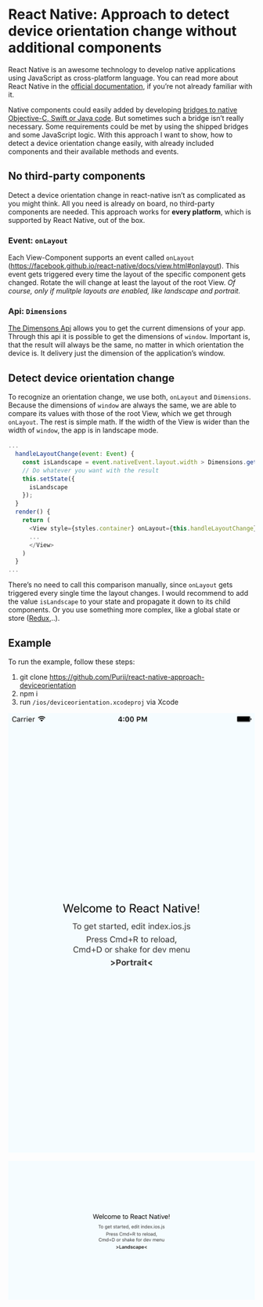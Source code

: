 # React Native: Approach to detect device orientation change without additional components

React Native is an awesome technology to develop native applications using JavaScript as cross-platform language. You can read more about React Native in the [official documentation](https://facebook.github.io/react-native/), if you’re not already familiar with it.

Native components could easily added by developing [bridges to native Objective-C, Swift or Java code](https://facebook.github.io/react-native/docs/native-components-ios.html). But sometimes such a bridge isn’t really necessary. Some requirements could be met by using the shipped bridges and some JavaScript logic.
With this approach I want to show, how to detect a device orientation change easily, with already included components and their available methods and events.

## No third-party components
Detect a device orientation change in react-native isn’t as complicated as you might think. All you need is already on board, no third-party components are needed. This approach works for **every platform**, which is supported by React Native, out of the box.

### Event: `onLayout`
Each View-Component supports an event called `onLayout` (https://facebook.github.io/react-native/docs/view.html#onlayout). This event gets triggered every time the layout of the specific component gets changed. Rotate the will change at least the layout of the root View.
*Of course, only if mulitple layouts are enabled, like landscape and portrait.*

### Api: `Dimensions`
[The Dimensons Api](https://facebook.github.io/react-native/docs/dimensions.html#content) allows you to get the current dimensions of your app. Through this api it is possible to get the dimensions of `window`. Important is, that the result will always be the same, no matter in which orientation the device is. It delivery just the dimension of the application’s window.

## Detect device orientation change
To recognize an orientation change, we use both, `onLayout` and `Dimensions`. Because the dimensions of `window` are always the same, we are able to compare its values with those of the root View, which we get through `onLayout`. The rest is simple math. If the width of the View is wider than the width of `window`, the app is in landscape mode.

```javascript
...
  handleLayoutChange(event: Event) {
    const isLandscape = event.nativeEvent.layout.width > Dimensions.get('window').width;
    // Do whatever you want with the result
    this.setState({
      isLandscape
    });
  }
  render() {
    return (
      <View style={styles.container} onLayout={this.handleLayoutChange}>
      ...
      </View>
    )
  }
...
```

There’s no need to call this comparison manually, since `onLayout` gets triggered every single time the layout changes. I would recommend to add the value `isLandscape` to your state and propagate it down to its child components. Or you use something more complex, like a global state or store ([Redux](https://github.com/rackt/redux),..).

## Example
To run the example, follow these steps:

1. git clone https://github.com/Purii/react-native-approach-deviceorientation
2. npm i
3. run `/ios/deviceorientation.xcodeproj` via Xcode

![](https://github.com/Purii/react-native-approach-deviceorientation/blob/master/assets/portrait.png)

![](https://github.com/Purii/react-native-approach-deviceorientation/blob/master/assets/landscape.png)
